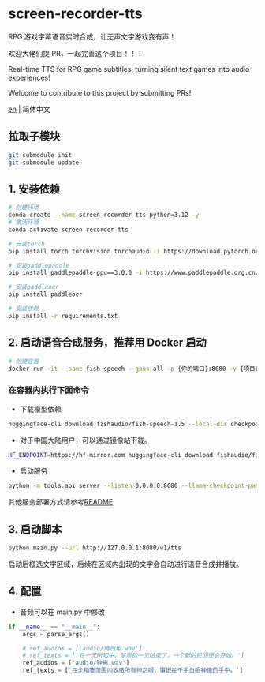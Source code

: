 # screen-recorder-tts

RPG 游戏字幕语音实时合成，让无声文字游戏变有声！

欢迎大佬们提 PR，一起完善这个项目！！！

Real-time TTS for RPG game subtitles, turning silent text games into audio experiences!

Welcome to contribute to this project by submitting PRs!

[en](README.md) | 简体中文

## 拉取子模块

```bash
git submodule init
git submodule update
```

## 1. 安装依赖

```bash
# 创建环境
conda create --name screen-recorder-tts python=3.12 -y
# 激活环境
conda activate screen-recorder-tts

# 安装torch
pip install torch torchvision torchaudio -i https://download.pytorch.org/whl/cu126

# 安装paddlepaddle
pip install paddlepaddle-gpu==3.0.0 -i https://www.paddlepaddle.org.cn/packages/stable/cu126/

# 安装paddleocr
pip install paddleocr

# 安装依赖
pip install -r requirements.txt
```

## 2. 启动语音合成服务，推荐用 Docker 启动

```bash
# 创建容器
docker run -it --name fish-speech --gpus all -p {你的端口}:8080 -v {项目目录}/checkpoints:/opt/fish-speech/checkpoints -v {项目目录}/audio:/opt/fish-speech/audio fishaudio/fish-speech:latest-dev zsh
```

### 在容器内执行下面命令

- 下载模型依赖

```bash
huggingface-cli download fishaudio/fish-speech-1.5 --local-dir checkpoints/fish-speech-1.5
```

- 对于中国大陆用户，可以通过镜像站下载。

```bash
HF_ENDPOINT=https://hf-mirror.com huggingface-cli download fishaudio/fish-speech-1.5 --local-dir checkpoints/fish-speech-1.5
```

- 启动服务

```bash
python -m tools.api_server --listen 0.0.0.0:8080 --llama-checkpoint-path "checkpoints/fish-speech-1.5" --decoder-checkpoint-path "checkpoints/fish-speech-1.5/firefly-gan-vq-fsq-8x1024-21hz-generator.pth" --decoder-config-name firefly_gan_vq --compile

```

其他服务部署方式请参考[README](https://speech.fish.audio/zh/#macos)

## 3. 启动脚本

```bash
python main.py --url http://127.0.0.1:8080/v1/tts
```

启动后框选文字区域，后续在区域内出现的文字会自动进行语音合成并播放。

## 4. 配置

- 音频可以在 main.py 中修改

```python
if __name__ == "__main__":
    args = parse_args()

    # ref_audios = ['audio/纳西坦.wav']
    # ref_texts = ['在一无所知中，梦里的一天结束了，一个新的轮回便会开始。']
    ref_audios = ['audio/钟离.wav']
    ref_texts = ['在全稻妻范围内收缴所有神之眼，镶嵌在千手白眼神像的手中。']
```
